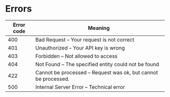 # Errors

Error code | Meaning
--------- | -----------
400 | Bad Request – Your request is not correct
401 | Unauthorized – Your API key is wrong
403 | Forbidden – Not allowed to access
404 | Not Found – The specified entity could not be found
422 | Cannot be processed – Request was ok, but cannot be processed.
500 | Internal Server Error – Technical error
